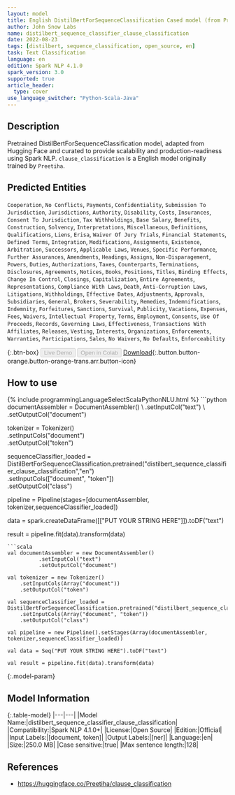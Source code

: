 ```yaml
---
layout: model
title: English DistilBertForSequenceClassification Cased model (from Preetiha)
author: John Snow Labs
name: distilbert_sequence_classifier_clause_classification
date: 2022-08-23
tags: [distilbert, sequence_classification, open_source, en]
task: Text Classification
language: en
edition: Spark NLP 4.1.0
spark_version: 3.0
supported: true
article_header:
  type: cover
use_language_switcher: "Python-Scala-Java"
---
```


## Description

Pretrained DistilBertForSequenceClassification model, adapted from Hugging Face and curated to provide scalability and production-readiness using Spark NLP. `clause_classification` is a English model originally trained by `Preetiha`.

## Predicted Entities

`Cooperation`, `No Conflicts`, `Payments`, `Confidentiality`, `Submission To Jurisdiction`, `Jurisdictions`, `Authority`, `Disability`, `Costs`, `Insurances`, `Consent To Jurisdiction`, `Tax Withholdings`, `Base Salary`, `Benefits`, `Construction`, `Solvency`, `Interpretations`, `Miscellaneous`, `Definitions`, `Qualifications`, `Liens`, `Erisa`, `Waiver Of Jury Trials`, `Financial Statements`, `Defined Terms`, `Integration`, `Modifications`, `Assignments`, `Existence`, `Arbitration`, `Successors`, `Applicable Laws`, `Venues`, `Specific Performance`, `Further Assurances`, `Amendments`, `Headings`, `Assigns`, `Non-Disparagement`, `Powers`, `Duties`, `Authorizations`, `Taxes`, `Counterparts`, `Terminations`, `Disclosures`, `Agreements`, `Notices`, `Books`, `Positions`, `Titles`, `Binding Effects`, `Change In Control`, `Closings`, `Capitalization`, `Entire Agreements`, `Representations`, `Compliance With Laws`, `Death`, `Anti-Corruption Laws`, `Litigations`, `Withholdings`, `Effective Dates`, `Adjustments`, `Approvals`, `Subsidiaries`, `General`, `Brokers`, `Severability`, `Remedies`, `Indemnifications`, `Indemnity`, `Forfeitures`, `Sanctions`, `Survival`, `Publicity`, `Vacations`, `Expenses`, `Fees`, `Waivers`, `Intellectual Property`, `Terms`, `Employment`, `Consents`, `Use Of Proceeds`, `Records`, `Governing Laws`, `Effectiveness`, `Transactions With Affiliates`, `Releases`, `Vesting`, `Interests`, `Organizations`, `Enforcements`, `Warranties`, `Participations`, `Sales`, `No Waivers`, `No Defaults`, `Enforceability`

{:.btn-box}
<button class="button button-orange" disabled>Live Demo</button>
<button class="button button-orange" disabled>Open in Colab</button>
[Download](https://s3.amazonaws.com/auxdata.johnsnowlabs.com/public/models/distilbert_sequence_classifier_clause_classification_en_4.1.0_3.0_1661277575367.zip){:.button.button-orange.button-orange-trans.arr.button-icon}

## How to use



<div class="tabs-box" markdown="1">
{% include programmingLanguageSelectScalaPythonNLU.html %}
```python
documentAssembler = DocumentAssembler() \
        .setInputCol("text") \
        .setOutputCol("document")

tokenizer = Tokenizer() \
    .setInputCols("document") \
    .setOutputCol("token")

sequenceClassifier_loaded = DistilBertForSequenceClassification.pretrained("distilbert_sequence_classifier_clause_classification","en") \
    .setInputCols(["document", "token"]) \
    .setOutputCol("class")

pipeline = Pipeline(stages=[documentAssembler, tokenizer,sequenceClassifier_loaded])

data = spark.createDataFrame([["PUT YOUR STRING HERE"]]).toDF("text")

result = pipeline.fit(data).transform(data)
```
```scala
val documentAssembler = new DocumentAssembler() 
          .setInputCol("text") 
          .setOutputCol("document")

val tokenizer = new Tokenizer() 
    .setInputCols(Array("document"))
    .setOutputCol("token")

val sequenceClassifier_loaded = DistilBertForSequenceClassification.pretrained("distilbert_sequence_classifier_clause_classification","en") 
    .setInputCols(Array("document", "token")) 
    .setOutputCol("class")

val pipeline = new Pipeline().setStages(Array(documentAssembler, tokenizer,sequenceClassifier_loaded))

val data = Seq("PUT YOUR STRING HERE").toDF("text")

val result = pipeline.fit(data).transform(data)
```
</div>

{:.model-param}
## Model Information

{:.table-model}
|---|---|
|Model Name:|distilbert_sequence_classifier_clause_classification|
|Compatibility:|Spark NLP 4.1.0+|
|License:|Open Source|
|Edition:|Official|
|Input Labels:|[document, token]|
|Output Labels:|[ner]|
|Language:|en|
|Size:|250.0 MB|
|Case sensitive:|true|
|Max sentence length:|128|

## References

- https://huggingface.co/Preetiha/clause_classification